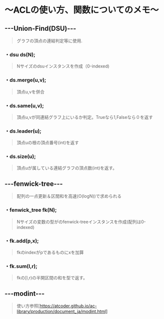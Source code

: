 # 〜ACLの使い方、関数についてのメモ〜
## ---Union-Find(DSU)---
>グラフの頂点の連結判定等に使用. 
### ・dsu ds(N);
>Nサイズのdsuインスタンスを作成（0-indexed)
### ・ds.merge(u,v);
>頂点u,vを併合
### ・ds.same(u,v);
>頂点u,vが同連結グラフ上にいるか判定。Trueなら1,Falseなら０を返す
### ・ds.leader(u);
>頂点uの根の頂点番号(int)を返す
### ・ds.size(u);
>頂点uが属している連結グラフの頂点数(int)を返す。
## ---fenwick-tree---
>配列の一点更新＆区間和を高速(O(logN))で求められる
### ・fenwick_tree<type> fk(N);
>Nサイズの変数の型が<type>のfenwick-treeインスタンスを作成(配列は0-indexed)
### ・fk.add(p,x);
>fkのindexがpであるものにxを加算
### ・fk.sum(l,r);
>fkの[l,r)の半開区間の和を型<type>で返す。
## ---modint---
>使い方参照[https://atcoder.github.io/ac-library/production/document_ja/modint.html]

